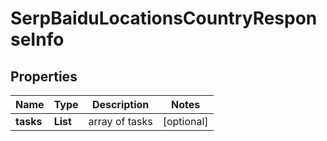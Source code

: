 # SerpBaiduLocationsCountryResponseInfo


## Properties

| Name | Type | Description | Notes |
|------------ | ------------- | ------------- | -------------|
**tasks** | **List<SerpBaiduLocationsCountryTaskInfo>** | array of tasks |[optional]|